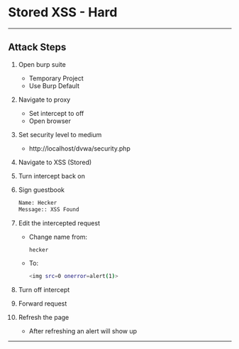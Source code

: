 # Stored XSS - Hard 

--- 

## Attack Steps 

1. Open burp suite
    - Temporary Project 
    - Use Burp Default

2. Navigate to proxy
    - Set intercept to off 
    -  Open browser

3. Set security level to medium 
    - http://localhost/dvwa/security.php

4. Navigate to XSS (Stored)

5. Turn intercept back on 

6. Sign guestbook 
    ```bash 
    Name: Hecker 
    Message:: XSS Found
    ```

7. Edit the intercepted request 
    - Change name from:
        ```bash 
        hecker
        ```
    - To:
        ```bash 
        <img src=0 onerror=alert(1)>

8. Turn off intercept 

9. Forward request

10. Refresh the page 

    - After refreshing an alert will show up

---